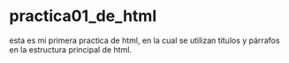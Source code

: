# practica01_de_html
esta es mi primera practica de html, en la cual se utilizan títulos y párrafos en la estructura principal de html.
